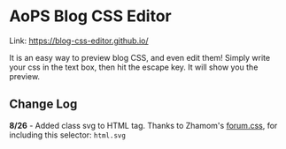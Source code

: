 # AoPS Blog CSS Editor

Link: <a href="https://blog-css-editor.github.io/">https://blog-css-editor.github.io/</a>

It is an easy way to preview blog CSS, and even edit them! Simply write your css in the text box, then hit the escape key. It will show you the preview.

## Change Log

**8/26** - Added class svg to HTML tag. Thanks to Zhamom's <a href="https://artofproblemsolving.com/community/p19825754">forum.css</a>, for including this selector: `html.svg`
